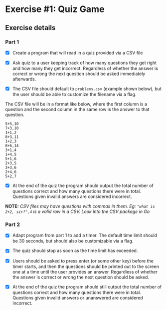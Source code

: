 # Exercise #1: Quiz Game

## Exercise details

### Part 1

- [x] Create a program that will read in a quiz provided via a CSV file
- [x] Ask quiz to a user keeping track of how many questions they get right and how many they get incorrect. Regardless of whether the answer is correct or wrong the next question should be asked immediately afterwards.

- [x] The CSV file should default to `problems.csv` (example shown below), but the user should be able to customize the filename via a flag.

The CSV file will be in a format like below, where the first column is a question and the second column in the same row is the answer to that question.
```
5+5,10
7+3,10
1+1,2
8+3,11
1+2,3
8+6,14
3+1,4
1+4,5
5+1,6
2+3,5
3+3,6
2+4,6
5+2,7
```

- [x] At the end of the quiz the program should output the total number of questions correct and how many questions there were in total. Questions given invalid answers are considered incorrect.

**NOTE:** *CSV files may have questions with commas in them. Eg: `"what is 2+2, sir?",4` is a valid row in a CSV. Look into the CSV package in Go*

### Part 2

- [x] Adapt program from part 1 to add a timer. The default time limit should be 30 seconds, but should also be customizable via a flag.

- [x] The quiz should stop as soon as the time limit has exceeded.

- [x] Users should be asked to press enter (or some other key) before the timer starts, and then the questions should be printed out to the screen one at a time until the user provides an answer. Regardless of whether the answer is correct or wrong the next question should be asked.

- [x] At the end of the quiz the program should still output the total number of questions correct and how many questions there were in total. Questions given invalid answers or unanswered are considered incorrect.